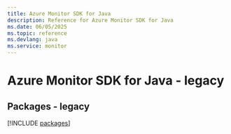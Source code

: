 ```yaml
---
title: Azure Monitor SDK for Java
description: Reference for Azure Monitor SDK for Java
ms.date: 06/05/2025
ms.topic: reference
ms.devlang: java
ms.service: monitor
---
```

# Azure Monitor SDK for Java - legacy
## Packages - legacy
[!INCLUDE [packages](monitor-index.md)]